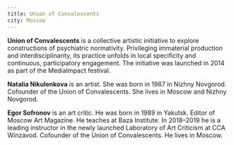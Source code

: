 ```yaml
---
title: Union of Convalescents
city: Moscow
---
```


**Union of Convalescents** is a collective artistic initiative to explore constructions of psychiatric normativity. Privileging immaterial production and interdisciplinarity, its practice unfolds in local specificity and continuous, participatory engagement. The initiative was launched in 2014 as part of the MediaImpact festival.

**Natalia Nikulenkova** is an artist. She was born in 1987 in Nizhny Novgorod. Cofounder of the Union of Convalescents. She lives in Moscow and Nizhny Novgorod.

**Egor Sofronov** is an art critic. He was born in 1989 in Yakutsk. Editor of Moscow Art Magazine. He teaches at Baza Institute. In 2018–2019 he is a leading instructor in the newly launched Laboratory of Art Criticism at CCA Winzavod. Cofounder of the Union of Convalescents. He lives in Moscow.
